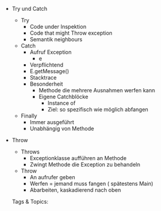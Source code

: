 - Try und Catch
  - Try
    - Code under Inspektion
    - Code that might Throw exception
    - Semantik neighbours
  - Catch
    - Aufruf Exception
      - e
    - Verpflichtend
    - E.getMessage()
    - Stacktrace
    - Besonderheit
      - Methode die mehrere Ausnahmen werfen kann
      - Eigene Catchblöcke
        - Instance of
        - Ziel:
so spezifisch wie möglich abfangen
  - Finally
    - Immer ausgeführt
    - Unabhängig von Methode
- Throw
  - Throws
    - Exceptionklasse aufführen an Methode
    - Zwingt Methode die Exception zu behandeln
  - Throw
    - An aufrufer geben
    - Werfen = jemand muss fangen ( spätestens Main) 
    - Abarbeiten, kaskadierend nach oben

   Tags & Topics:
   